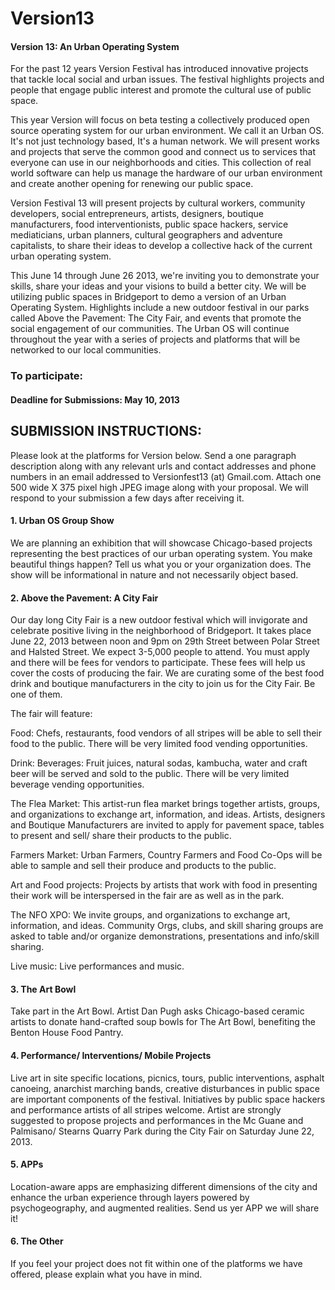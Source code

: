 Version13
=========

#### Version 13: An Urban Operating System

For the past 12 years Version Festival has introduced innovative projects that tackle local social and urban issues. The festival highlights projects and people that engage public interest and promote the cultural use of public space.

This year Version will focus on beta testing a collectively produced open source operating system for our urban environment. We call it an Urban OS. It's not just technology based, It's a human network. We will present works and projects that serve the common good and connect us to services that everyone can use in our neighborhoods and cities. This collection of real world software can help us manage the hardware of our urban environment and create another opening for renewing our public space.

Version Festival 13 will present projects by cultural workers, community developers, social entrepreneurs, artists, designers, boutique manufacturers, food interventionists, public space hackers, service mediaticians, urban planners, cultural geographers and adventure capitalists, to share their ideas to develop a collective hack of the current urban operating system.

This June 14 through June 26 2013, we're inviting you to demonstrate your skills, share your ideas and your visions to build a better city. We will be utilizing public spaces in Bridgeport to demo a version of an Urban Operating System. Highlights include a new outdoor festival in our parks called Above the Pavement: The City Fair, and events that promote the social engagement of our communities. The Urban OS will continue throughout the year with a series of projects and platforms that will be networked to our local communities.

### To participate: 
#### Deadline for Submissions: May 10, 2013

## SUBMISSION INSTRUCTIONS:
Please look at the platforms for Version below.
Send a one paragraph description along with any relevant urls and contact addresses and phone numbers in an email addressed to Versionfest13 (at) Gmail.com. Attach one 500 wide X 375 pixel high JPEG image along with your proposal. We will respond to your submission a few days after receiving it.


#### 1. Urban OS Group Show
We are planning an exhibition that will showcase Chicago-based projects representing the best practices of our urban operating system. You make beautiful things happen? Tell us what you or your organization does. The show will be informational in nature and not necessarily object based.


#### 2. Above the Pavement: A City Fair
Our day long City Fair is a new outdoor festival which will invigorate and celebrate positive living in the neighborhood of Bridgeport. It takes place June 22, 2013 between noon and 9pm on 29th Street between Polar Street and Halsted Street. We expect 3-5,000 people to attend. You must apply and there will be fees for vendors to participate. These fees will help us cover the costs of producing the fair.  We are curating some of the best food drink and boutique manufacturers in the city to join us for the City Fair. Be one of them.

The fair will feature:

Food: Chefs, restaurants, food vendors of all stripes will be able to sell their food to the public. There will be very limited food vending opportunities.

Drink: Beverages: Fruit juices, natural sodas, kambucha, water and craft beer will be served and sold to the public. There will be very limited beverage vending opportunities.

The Flea Market: This artist-run flea market brings together artists, groups, and organizations to exchange art, information, and ideas. Artists, designers and Boutique Manufacturers are invited to apply for pavement space, tables to present and sell/ share their products to the public. 

Farmers Market: Urban Farmers, Country Farmers and  Food Co-Ops will be able to sample and sell their produce and products to the public.

Art and Food projects: Projects by artists that work with food in presenting their work will be interspersed in the fair are as well as in the park. 

The NFO XPO: We invite groups, and organizations to exchange art, information, and ideas. Community Orgs, clubs, and skill sharing groups are asked to table and/or organize demonstrations, presentations and info/skill sharing.

Live music: Live performances and music.

#### 3. The Art Bowl
Take part in the Art Bowl. Artist Dan Pugh asks Chicago-based ceramic artists to donate hand-crafted soup bowls for The Art Bowl, benefiting the Benton House Food Pantry.

#### 4.  Performance/ Interventions/ Mobile Projects
Live art in site specific locations, picnics, tours, public interventions, asphalt canoeing, anarchist marching bands, creative disturbances in public space are important components of the festival. Initiatives by public space hackers and performance artists of all stripes welcome.
Artist are strongly suggested  to propose projects and performances in the Mc Guane and Palmisano/ Stearns Quarry Park during the City Fair on Saturday June 22, 2013.

#### 5. APPs
Location-aware apps are emphasizing different dimensions of the city and enhance the urban experience through layers powered by psychogeography, and augmented realities. Send us yer APP we will share it!

#### 6. The Other
If you feel your project does not fit within one of the platforms we have offered, please explain what you have in mind.

